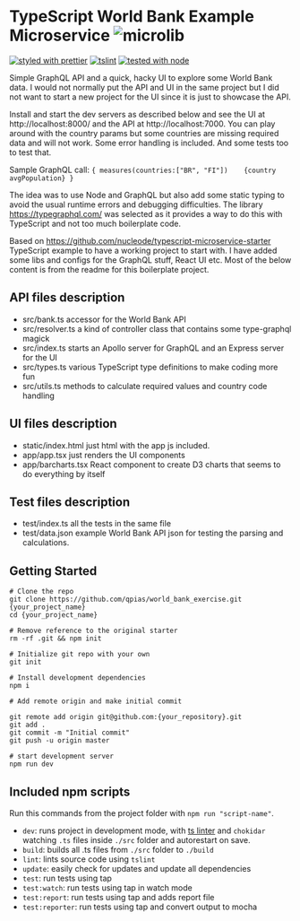 # TypeScript World Bank Example Microservice ![microlib](https://user-images.githubusercontent.com/6388707/58275504-7818c880-7d95-11e9-84af-f8aa50b93d5f.png)

[![styled with prettier](https://img.shields.io/badge/styled%20with-Prettier-blue.svg)](https://github.com/prettier/prettier)
[![tslint](https://img.shields.io/badge/linted%20by-TSLint-brightgreen.svg)](https://palantir.github.io/tslint/)
[![tested with node](https://img.shields.io/badge/tested%20with-node--tap-yellow.svg)](https://github.com/tapjs/node-tap)

Simple GraphQL API and a quick, hacky UI to explore some World Bank data. I would not normally put the API and UI in the same project but I did not want to start a new project for the UI since it is just to showcase the API.

Install and start the dev servers as described below and see the UI at http://localhost:8000/ and the API at http://localhost:7000. You can play around with the country params but some countries are missing required data and will not work. Some error handling is included. And some tests too to test that.

Sample GraphQL call: `{ measures(countries:["BR", "FI"])	{country avgPopulation}	}`

The idea was to use Node and GraphQL but also add some static typing to avoid the usual runtime errors and debugging difficulties. The library https://typegraphql.com/ was selected as it provides a way to do this with TypeScript and not too much boilerplate code.

Based on https://github.com/nucleode/typescript-microservice-starter TypeScript example to have a working project to start with. I have added some libs and configs for the GraphQL stuff, React UI etc. Most of the below content is from the readme for this boilerplate project.

## API files description

* src/bank.ts accessor for the World Bank API
* src/resolver.ts a kind of controller class that contains some type-graphql magick
* src/index.ts starts an Apollo server for GraphQL and an Express server for the UI
* src/types.ts various TypeScript type definitions to make coding more fun
* src/utils.ts methods to calculate required values and country code handling

## UI files description

* static/index.html just html with the app js included.
* app/app.tsx just renders the UI components
* app/barcharts.tsx React component to create D3 charts that seems to do everything by itself

## Test files description

* test/index.ts all the tests in the same file
* test/data.json example World Bank API json for testing the parsing and calculations.

## Getting Started

```
# Clone the repo
git clone https://github.com/qpias/world_bank_exercise.git {your_project_name}
cd {your_project_name}

# Remove reference to the original starter
rm -rf .git && npm init

# Initialize git repo with your own
git init

# Install development dependencies
npm i

# Add remote origin and make initial commit

git remote add origin git@github.com:{your_repository}.git
git add .
git commit -m "Initial commit"
git push -u origin master

# start development server
npm run dev
```

## Included npm scripts

Run this commands from the project folder with `npm run "script-name"`.
* `dev`: runs project in development mode, with [ts linter](https://palantir.github.io/tslint/) and `chokidar` watching `.ts` files inside `./src` folder and autorestart on save.
* `build`: builds all .ts files from `./src` folder to `./build`
* `lint`: lints source code using `tslint`
* `update`: easily check for updates and update all dependencies
* `test`: run tests using tap
* `test:watch`: run tests using tap in watch mode
* `test:report`: run tests using tap and adds report file
* `test:reporter`: run tests using tap and convert output to mocha
